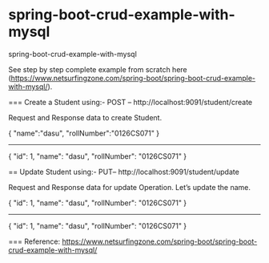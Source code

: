 # spring-boot-crud-example-with-mysql
spring-boot-crud-example-with-mysql

See step by step complete example from scratch here (https://www.netsurfingzone.com/spring-boot/spring-boot-crud-example-with-mysql/).

===
Create a Student using:- POST – http://localhost:9091/student/create

Request and Response data to create Student.

{
"name":"dasu",
"rollNumber":"0126CS071"
}

----
{
    "id": 1,
    "name": "dasu",
    "rollNumber": "0126CS071"
}

==
Update Student using:- PUT– http://localhost:9091/student/update


Request and Response data for update Operation. Let’s update the name.

{
    "id": 1,
    "name": "dasu",
    "rollNumber": "0126CS071"
}

-----

{
    "id": 1,
    "name": "dasu",
    "rollNumber": "0126CS071"
}

===
Reference:
https://www.netsurfingzone.com/spring-boot/spring-boot-crud-example-with-mysql/

